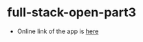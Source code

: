 # full-stack-open-part3

* Online link of the app is [here](https://full-stack-open-part3-3wh8.onrender.com/)
